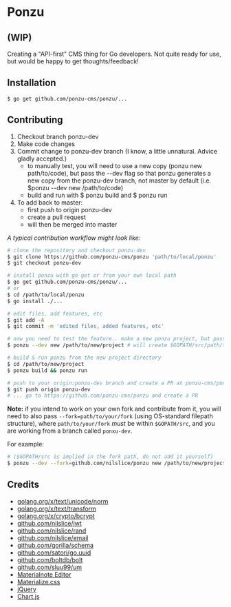 # Ponzu
## (WIP)

Creating a "API-first" CMS thing for Go developers. Not quite ready for use, but would be happy 
to get thoughts/feedback!

## Installation

```
$ go get github.com/ponzu-cms/ponzu/...
```

## Contributing

1. Checkout branch ponzu-dev
2. Make code changes
3. Commit change to ponzu-dev branch (I know, a little unnatural. Advice gladly accepted.)
    - to manually test, you will need to use a new copy (ponzu new path/to/code), but pass the --dev flag so that ponzu generates a new copy from the ponzu-dev branch, not master by default (i.e. $ponzu --dev new /path/to/code)
    - build and run with $ ponzu build and $ ponzu run
4. To add back to master: 
    - first push to origin ponzu-dev
    - create a pull request 
    - will then be merged into master

_A typical contribution workflow might look like:_
```bash
# clone the repository and checkout ponzu-dev
$ git clone https://github.com/ponzu-cms/ponzu 'path/to/local/ponzu'
$ git checkout ponzu-dev

# install ponzu with go get or from your own local path
$ go get github.com/ponzu-cms/ponzu/...
# or
$ cd /path/to/local/ponzu 
$ go install ./...

# edit files, add features, etc
$ git add -A
$ git commit -m 'edited files, added features, etc'

# now you need to test the feature.. make a new ponzu project, but pass --dev flag
$ ponzu --dev new /path/to/new/project # will create $GOPATH/src/path/to/new/project

# build & run ponzu from the new project directory
$ cd /path/to/new/project
$ ponzu build && ponzu run

# push to your origin:ponzu-dev branch and create a PR at ponzu-cms/ponzu
$ git push origin ponzu-dev
# ... go to https://github.com/ponzu-cms/ponzu and create a PR
```

**Note:** if you intend to work on your own fork and contribute from it, you will
need to also pass `--fork=path/to/your/fork` (using OS-standard filepath structure),
where `path/to/your/fork` _must_ be within `$GOPATH/src`, and you are working from a branch
called `ponxu-dev`. 

For example: 
```bash
# ($GOPATH/src is implied in the fork path, do not add it yourself)
$ ponzu --dev --fork=github.com/nilslice/ponzu new /path/to/new/project
```


## Credits
- [golang.org/x/text/unicode/norm](https://golang.org/x/text/unicode/norm)
- [golang.org/x/text/transform](https://golang.org/x/text/transform)
- [golang.org/x/crypto/bcrypt](https://golang.org/x/crypto/bcrypt)
- [github.com/nilslice/jwt](https://github.com/nilslice/jwt)
- [github.com/nilslice/rand](https://github.com/nilslice/rand)
- [github.com/nilslice/email](https://github.com/nilslice/email)
- [github.com/gorilla/schema](https://github.com/gorilla/schema)
- [github.com/satori/go.uuid](https://github.com/satori/go.uuid)
- [github.com/boltdb/bolt](https://github.com/boltdb/bolt)
- [github.com/sluu99/um](https://github.com/sluu99/um)
- [Materialnote Editor](http://www.web-forge.info/projects/materialNote)
- [Materialize.css](http://materialize.css)
- [jQuery](https://jquery.com/)
- [Chart.js](http://www.chartjs.org/)